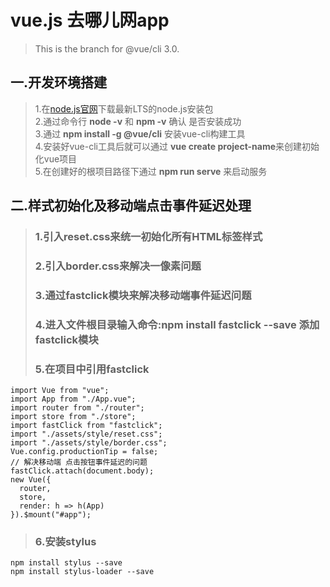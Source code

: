 # vue.js 去哪儿网app
>This is the branch for @vue/cli 3.0.

## 一.开发环境搭建
>1.在[node.js官网](https://nodejs.org/en/)下载最新LTS的node.js安装包  
>2.通过命令行 **node -v** 和 **npm -v** 确认 是否安装成功  
>3.通过 **npm install -g @vue/cli**  安装vue-cli构建工具  
>4.安装好vue-cli工具后就可以通过 **vue create project-name**来创建初始化vue项目  
>5.在创建好的根项目路径下通过 **npm run serve** 来启动服务

## 二.样式初始化及移动端点击事件延迟处理
> ### 1.引入reset.css来统一初始化所有HTML标签样式  
>### 2.引入border.css来解决一像素问题  
>### 3.通过fastclick模块来解决移动端事件延迟问题  
>### 4.进入文件根目录输入命令:npm install fastclick --save 添加fastclick模块  
>### 5.在项目中引用fastclick
```
import Vue from "vue";
import App from "./App.vue";
import router from "./router";
import store from "./store";
import fastClick from "fastclick";
import "./assets/style/reset.css";
import "./assets/style/border.css";
Vue.config.productionTip = false;
// 解决移动端 点击按钮事件延迟的问题
fastClick.attach(document.body);
new Vue({
  router,
  store,
  render: h => h(App)
}).$mount("#app");

```
>### 6.安装stylus
```
npm install stylus --save
npm install stylus-loader --save

```
